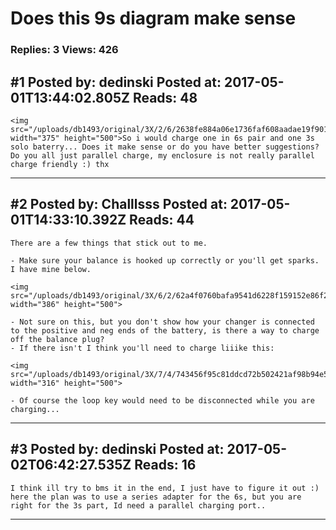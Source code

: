 # Does this 9s diagram make sense

### Replies: 3 Views: 426

## \#1 Posted by: dedinski Posted at: 2017-05-01T13:44:02.805Z Reads: 48

```
<img src="/uploads/db1493/original/3X/2/6/2638fe884a06e1736faf608aadae19f90154d08e.jpg" width="375" height="500">So i would charge one in 6s pair and one 3s solo baterry... Does it make sense or do you have better suggestions? Do you all just parallel charge, my enclosure is not really parallel charge friendly :) thx
```

---
## \#2 Posted by: Challlsss Posted at: 2017-05-01T14:33:10.392Z Reads: 44

```
There are a few things that stick out to me.

- Make sure your balance is hooked up correctly or you'll get sparks. I have mine below.

<img src="/uploads/db1493/original/3X/6/2/62a4f0760bafa9541d6228f159152e86f2068ebb.png" width="386" height="500">

- Not sure on this, but you don't show how your changer is connected to the positive and neg ends of the battery, is there a way to charge off the balance plug?
- If there isn't I think you'll need to charge liiike this:

<img src="/uploads/db1493/original/3X/7/4/743456f95c81ddcd72b502421af98b94e55d83a6.jpg" width="316" height="500">

- Of course the loop key would need to be disconnected while you are charging...
```

---
## \#3 Posted by: dedinski Posted at: 2017-05-02T06:42:27.535Z Reads: 16

```
I think ill try to bms it in the end, I just have to figure it out :) here the plan was to use a series adapter for the 6s, but you are right for the 3s part, Id need a parallel charging port..
```

---
